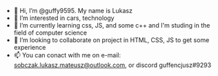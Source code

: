 - 👋 Hi, I’m @guffy9595. My name is Lukasz
- 👀 I’m interested in cars, technology
- 🌱 I’m currently learning css, JS, and some c++ and I'm studing in the field of computer science
- 💞️ I’m looking to collaborate on project in HTML, CSS, JS to get some experience
- 📫 You can conact with me on e-mail: sobczak.lukasz.mateusz@outlook.com, or discord guffencjusz#9293

<!---
guffy9595/guffy9595 is a ✨ special ✨ repository because its `README.md` (this file) appears on your GitHub profile.
You can click the Preview link to take a look at your changes.
--->
